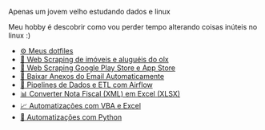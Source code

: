 Apenas um jovem velho estudando dados e linux

Meu hobby é descobrir como vou perder tempo alterando coisas inúteis no linux :)

- [⚙️ Meus dotfiles ](https://github.com/MarcusMix/dotfiles)  
- [📱 Web Scraping de imóveis e aluguéis do olx](https://github.com/MarcusMix/webscraping-python)
- [📱 Web Scraping Google Play Store e App Store](https://github.com/MarcusMix/webscraping-googleplaystore-assessment)  
- [📧 Baixar Anexos do Email Automaticamente](https://github.com/MarcusMix/baixar-anexos-automaticamente)  
- [🔄 Pipelines de Dados e ETL com Airflow](https://github.com/MarcusMix/airflow)  
- [📊 Converter Nota Fiscal (XML) em Excel (XLSX)](https://github.com/MarcusMix/converter-xml-para-excel)  
- [📈 Automatizações com VBA e Excel](https://github.com/MarcusMix/vba)  
- [🐍 Automatizações com Python](https://github.com/MarcusMix/python)  
<!---
## 💼 Projetos Destacados

### Automação e Web Scraping
- [🏠 Web Scraping de Imóveis e Aluguéis do OLX](https://github.com/MarcusMix/webscraping-python)  
 Extração automatizada de dados de imóveis para análise de mercado.

- [📱 Web Scraping Google Play Store e App Store](https://github.com/MarcusMix/webscraping-googleplaystore-assessment)  
 Coleta e análise de informações sobre aplicativos nas principais lojas.

- [📧 Baixar Anexos do Email Automaticamente](https://github.com/MarcusMix/baixar-anexos-automaticamente)  
 Automação para recuperar anexos de emails, otimizando processos de negócio.

### Processamento de Dados
- [🔄 Pipelines de Dados e ETL com Airflow](https://github.com/MarcusMix/airflow)  
 Implementação de pipelines de dados usando Apache Airflow.

- [📊 Converter Nota Fiscal (XML) em Excel (XLSX)](https://github.com/MarcusMix/converter-xml-para-excel)  
 Ferramenta para transformação de dados fiscais em formato analisável.

### Automação de Processos
- [📈 Automatizações com VBA e Excel](https://github.com/MarcusMix/vba)  
 Scripts e macros para automação de tarefas em Excel.

- [🐍 Automatizações com Python](https://github.com/MarcusMix/python)  
 Coleção de scripts para automatizar diversos processos usando Python.

# Marcus

## 👨‍💻 Sobre mim
Olá! Sou um desenvolvedor e analista de dados apaixonado por dados. Trabalho com Python, Power BI, Excel, ETL, web scraping e automação de processos para transformar dados em soluções práticas e eficientes.

##  Habilidades

- **Linguagens:** Python, SQL, VBA 
- **Ferramentas de ETL:** Apache Airflow e Prefect
- **Web Scraping:** BeautifulSoup, Selenium, Scrapy
- **Automação:** Processos de negócios, Fluxos de dados, Tarefas repetitivas
- **Análise de Dados:** Power BI, Looker Stúdio, Pandas, Excel
- **DevOps:** Git, GitHub Actions

## 🔍 O que estou buscando
Atualmente estou focado em aprimorar minhas habilidades em engenharia de dados e automação de processos, buscando criar soluções que otimizem fluxos de trabalho e extraiam valor de dados.

## 💼 Projetos Destacados

### Automação e Web Scraping
- [🏠 Web Scraping de Imóveis e Aluguéis do OLX](https://github.com/MarcusMix/webscraping-python)  
 Extração automatizada de dados de imóveis para análise de mercado.

- [📱 Web Scraping Google Play Store e App Store](https://github.com/MarcusMix/webscraping-googleplaystore-assessment)  
 Coleta e análise de informações sobre aplicativos nas principais lojas.

- [📧 Baixar Anexos do Email Automaticamente](https://github.com/MarcusMix/baixar-anexos-automaticamente)  
 Automação para recuperar anexos de emails, otimizando processos de negócio.

### Processamento de Dados
- [🔄 Pipelines de Dados e ETL com Airflow](https://github.com/MarcusMix/airflow)  
 Implementação de pipelines de dados usando Apache Airflow.

- [📊 Converter Nota Fiscal (XML) em Excel (XLSX)](https://github.com/MarcusMix/converter-xml-para-excel)  
 Ferramenta para transformação de dados fiscais em formato analisável.

### Automação de Processos
- [📈 Automatizações com VBA e Excel](https://github.com/MarcusMix/vba)  
 Scripts e macros para automação de tarefas em Excel.

- [🐍 Automatizações com Python](https://github.com/MarcusMix/python)  
 Coleção de scripts para automatizar diversos processos usando Python.

## 📚 Aprendizado Contínuo
Atualmente estou estudando:
- Engenharia de dados com Spark e Hadoop
- Desenvolvimento de APIs com FastAPI
- Inteligência artificial aplicada à análise de dados

## ⚡ Curiosidade
Quando não estou codando, gosto de estudar sobre Linux, que inclusive tenho um canal no YouTube onde mostro minha experiência.

-->
